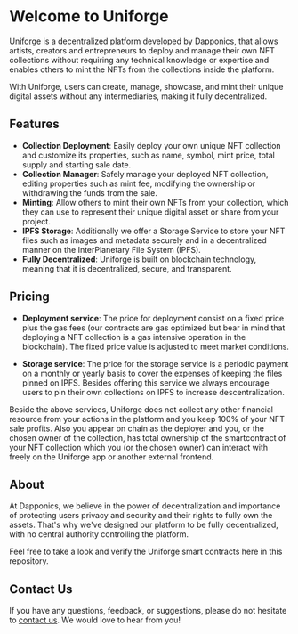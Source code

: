 # Welcome to Uniforge

[Uniforge](https://uniforge.io/) is a decentralized platform developed by Dapponics, that allows artists, creators and entrepreneurs to deploy and manage their own NFT collections without requiring any technical knowledge or expertise and enables others to mint the NFTs from the collections inside the platform. 

With Uniforge, users can create, manage, showcase, and mint their unique digital assets without any intermediaries, making it fully decentralized.

## Features
-   **Collection Deployment**: Easily deploy your own unique NFT collection and customize its properties, such as name, symbol, mint price, total supply and starting sale date.
-   **Collection Manager**: Safely manage your deployed NFT collection, editing properties such as mint fee, modifying the ownership or withdrawing the funds from the sale.
-   **Minting**: Allow others to mint their own NFTs from your collection, which they can use to represent their unique digital asset or share from your project.
-   **IPFS Storage**: Additionally we offer a Storage Service to store your NFT files such as images and metadata securely and in a decentralized manner on the InterPlanetary File System (IPFS).
-   **Fully Decentralized**: Uniforge is built on blockchain technology, meaning that it is decentralized, secure, and transparent.

## Pricing
-   **Deployment service**: The price for deployment consist on a fixed price plus the gas fees (our contracts are gas optimized but bear in mind that deploying a NFT collection is a gas intensive operation in the blockchain). The fixed price value is adjusted to meet market conditions.

-   **Storage service**: The price for the storage service is a periodic payment on a monthly or yearly basis to cover the expenses of keeping the files pinned on IPFS. Besides offering this service we always encourage users to pin their own collections on IPFS to increase descentralization.

Beside the above services, Uniforge does not collect any other financial resource from your actions in the platform and you keep 100% of your NFT sale profits.
Also you appear on chain as the deployer and you, or the chosen owner of the collection, has total ownership of the smartcontract of your NFT collection which you (or the chosen owner) can interact with freely on the Uniforge app or another external frontend.

## About
At Dapponics, we believe in the power of decentralization and importance of protecting users privacy and security and their rights to fully own the assets. That's why we've designed our platform to be fully decentralized, with no central authority controlling the platform.

Feel free to take a look and verify the Uniforge smart contracts here in this repository.

## Contact Us
If you have any questions, feedback, or suggestions, please do not hesitate to [contact us](https://dapponics.io/). We would love to hear from you!

